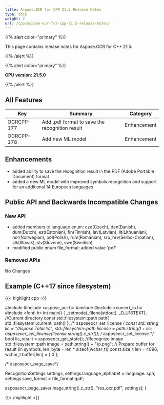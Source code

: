 ```yaml
---
title: Aspose.OCR for CPP 21.5 Release Notes
type: docs
weight: 7
url: /cpp/aspose-ocr-for-cpp-21.5-release-notes/
---
```


{{% alert color="primary" %}}

This page contains release notes for Aspose.OCR for C++ 21.5.

{{% /alert %}}

{{% alert color="primary" %}}

**GPU version: 21.5.0**

{{% /alert %}}

## All Features

|Key|Summary|Category|
|---|---|---|
|OCRCPP-177| Add .pdf format to save the recognition result|Enhancement|
|OCRCPP-178| Add new ML model|Enhancement|

## Enhancements

- added ability to save the recognition result in the PDF (Adobe Portable Document) format
- added a new ML model with improved symbols recognition and support for an additional 14 European languages


## Public API and Backwards Incompatible Changes

### New API

- added members to language enum: cze(Czech), dan(Danish), dum(Dutch), est(Estonian), fin(Finnish), lav(Latvian), lit(Lithuanian), nor(Norwegian), pol(Polish), rum(Romanian), srp_hrv(Serbo-Croatian), slk(Slovak), slv(Slovene), swe(Swedish)
- modified public enum file_format: added value 'pdf'


### Removed APIs

No Changes

## Example (C++17 since filesystem)

{{< highlight cpp >}}

#include <iostream>
#include <aspose_ocr.h>
#include <filesystem>
#include <corecrt_io.h>
#include <fcntl.h>
int main()
{
_setmode(_fileno(stdout), _O_U16TEXT);
//Current directory const
std::filesystem::path path{ std::filesystem::current_path() };
/* asposeocr_set_license */
const std::string lic = "/Aspose.Total.lic";
std::filesystem::path license = path.string() + lic;
asposeocr_set_license(license.string().c_str());
/* asposeocr_set_license */
bool lic_result = asposeocr_get_state();
//Recognize image
std::filesystem::path image = path.string() + "/p.png";
// Prepare buffer for result (in symbols, len_byte = len * sizeof(wchar_t))
const size_t len = 4096; 
wchar_t buffer[len] = { 0 };
 
 /* asposeocr_page_save*/

RecognitionSettings settings;
settings.language_alphabet = language::spa;
settings.save_format = file_format::pdf;

asposeocr_page_save(image.string().c_str(), "res_ocr.pdf", settings);
}

{{< /highlight >}}
